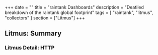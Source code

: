 +++
date = ""
title = "raintank Dashboards"
description = "Deatiled breakdown of the raintank global footprint"
tags = [ "raintank", "litmus", "collectors" ]
section = ["Litmus"]
+++


## Litmus: Summary

### Litmus Detail: HTTP

